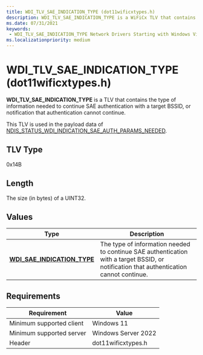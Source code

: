 ```yaml
---
title: WDI_TLV_SAE_INDICATION_TYPE (dot11wificxtypes.h)
description: WDI_TLV_SAE_INDICATION_TYPE is a WiFiCx TLV that contains the type of information needed to continue SAE authentication with a target BSSID, or notification that authentication cannot continue.
ms.date: 07/31/2021
keywords:
 - WDI_TLV_SAE_INDICATION_TYPE Network Drivers Starting with Windows Vista
ms.localizationpriority: medium
---
```


# WDI_TLV_SAE_INDICATION_TYPE (dot11wificxtypes.h)

**WDI_TLV_SAE_INDICATION_TYPE** is a TLV that contains the type of information needed to continue SAE authentication with a target BSSID, or notification that authentication cannot continue.

This TLV is used in the payload data of [NDIS_STATUS_WDI_INDICATION_SAE_AUTH_PARAMS_NEEDED](ndis-status-wdi-indication-sae-auth-params-needed.md).

## TLV Type

0x14B

## Length

The size (in bytes) of a UINT32.

## Values

| Type | Description |
| --- | --- |
| [**WDI_SAE_INDICATION_TYPE**](/windows-hardware/drivers/ddi/dot11wificxtypes/ne-dot11wificxtypes-wdi_sae_indication_type) | The type of information needed to continue SAE authentication with a target BSSID, or notification that authentication cannot continue. |

## Requirements

|Requirement|Value|
|--- |--- |
|Minimum supported client|Windows 11|
|Minimum supported server|Windows Server 2022|
|Header|dot11wificxtypes.h|
